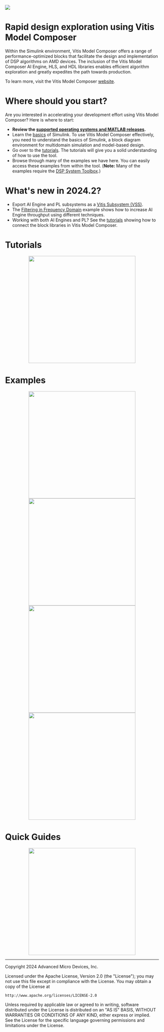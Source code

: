 ![](Images/github_banner.png)

# Rapid design exploration using Vitis Model Composer<a name="introduction"></a>

Within the Simulink environment, Vitis Model Composer offers a range of performance-optimized blocks that facilitate the design and implementation of DSP algorithms on AMD devices. The inclusion of the Vitis Model Composer AI Engine, HLS, and HDL libraries enables efficient algorithm exploration and greatly expedites the path towards production.

To learn more, visit the Vitis Model Composer [website](https://www.xilinx.com/products/design-tools/vitis/vitis-model-composer.html).

# Where should you start?
Are you interested in accelerating your development effort using Vitis Model Composer? Here is where to start:
* **Review the [supported operating systems and MATLAB releases](https://github.com/Xilinx/Vitis_Model_Composer/wiki/System-Requirements-for-Vitis-Model-Composer).**
* Learn the [basics](/Tutorials/Simulink_Basics/README.md) of Simulink. To use Vitis Model Composer effectively, you need to understand the basics of Simulink, 
a block diagram environment for multidomain simulation and model-based design.
* Go over to the [tutorials](/Tutorials/README.md). The tutorials will give you a solid understanding of how to use the tool.
* Browse through many of the examples we have here. You can easily access these examples from within the tool. (**Note:** Many of the examples require the [DSP System Toolbox](https://www.mathworks.com/products/dsp-system.html).)


# What's new in 2024.2?
* Export AI Engine and PL subsystems as a [Vitis Subsystem (VSS)](./Tutorials/AIE-PL/Export_to_Vitis).
* The [Filtering in Frequency Domain](./Examples/AIENGINE/Filtering_in_frequency_domain) example shows how to increase AI Engine throughput using different techniques.
* Working with both AI Engines and PL? See the [tutorials](./Tutorials/AIE-PL/README.md) showing how to connect the block libraries in Vitis Model Composer.

# Tutorials
<p align="center">
   <a href="./Tutorials/README.md"><img src="Images/tutorials.jpg" width="350" ></a>
</p>

# Examples

<p align="center">
  <a href="./Examples/AIENGINE_plus_PL/README.md"><img src="Images/hetero.jpg" width="350"></a>  
  <a href="./Examples/AIENGINE/README.md"> <img src="Images/aiengines.jpg" width="350"></a>
  <a href="./Examples/HLS/README.md"><img src="Images/hls.jpg" width="350"></a>
  <a href="./Examples/HDL/README.md"><img src="Images/hdl.jpg" width="350"></a>
</p>
    
# Quick Guides<a name="quick_guides"></a>
<p align="center">
   <a href="./QuickGuides/README.md"><img src="Images/QuickGuides.jpg" width="350" ></a>
</p>

--------------
Copyright 2024 Advanced Micro Devices, Inc.

Licensed under the Apache License, Version 2.0 (the "License");
you may not use this file except in compliance with the License.
You may obtain a copy of the License at

    http://www.apache.org/licenses/LICENSE-2.0

Unless required by applicable law or agreed to in writing, software
distributed under the License is distributed on an "AS IS" BASIS,
WITHOUT WARRANTIES OR CONDITIONS OF ANY KIND, either express or implied.
See the License for the specific language governing permissions and
limitations under the License.

